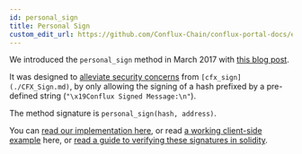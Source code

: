```yaml
---
id: personal_sign
title: Personal Sign
custom_edit_url: https://github.com/Conflux-Chain/conflux-portal-docs/edit/master/docs/en/API_Reference/Signing_Data/Personal_Sign.md
---
```

We introduced the `personal_sign` method in March 2017 with [this blog
post](https://medium.com/metamask/the-new-secure-way-to-sign-data-in-your-browser-6af9dd2a1527). 

It was designed to [alleviate security
concerns](https://github.com/ethereum/go-ethereum/pull/2940) from
`[cfx_sign](./CFX_Sign.md)`, by only allowing the signing of a hash prefixed by
a pre-defined string (`"\x19Conflux Signed Message:\n"`).  

The method signature is `personal_sign(hash, address)`.

You can [read our implementation
here](https://github.com/MetaMask/eth-sig-util/blob/master/index.js#L193-L199),
or read [a working client-side
example](https://github.com/danfinlay/js-eth-personal-sign-examples/blob/master/index.js#L103-L161)
here, or [read a guide to verifying these signatures in
solidity](https://blog.ricmoo.com/verifying-messages-in-solidity-50a94f82b2ca). 

